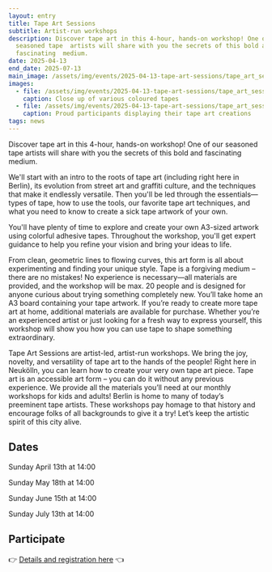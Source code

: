 ```yaml
---
layout: entry
title: Tape Art Sessions
subtitle: Artist-run workshops
description: Discover tape art in this 4-hour, hands-on workshop! One of our
  seasoned tape  artists will share with you the secrets of this bold and
  fascinating  medium.
date: 2025-04-13
end_date: 2025-07-13
main_image: /assets/img/events/2025-04-13-tape-art-sessions/tape_art_sessions_1.jpg
images:
  - file: /assets/img/events/2025-04-13-tape-art-sessions/tape_art_sessions_2.jpg
    caption: Close up of various coloured tapes
  - file: /assets/img/events/2025-04-13-tape-art-sessions/tape_art_sessions_3.jpg
    caption: Proud participants displaying their tape art creations
tags: news
---
```

Discover tape art in this 4-hour, hands-on workshop! One of our seasoned tape 
artists will share with you the secrets of this bold and fascinating 
medium.

We'll start with an intro to the roots of tape art 
(including right here in Berlin), its evolution from street art and 
graffiti culture, and the techniques that make it endlessly versatile. 
Then you'll be led through the essentials—types of tape, how to use the 
tools, our favorite tape art techniques, and what you need to know to 
create a sick tape artwork of your own. 

You'll have plenty of 
time to explore and create your own A3-sized artwork using colorful 
adhesive tapes. Throughout the workshop, you'll get expert guidance to 
help you refine your vision and bring your ideas to life. 

From 
clean, geometric lines to flowing curves, this art form is all about 
experimenting and finding your unique style. Tape is a forgiving medium –
 there are no mistakes! No experience is necessary—all materials are 
provided, and the workshop will be max. 20 people and is designed for 
anyone curious about trying something completely new. You’ll take home 
an A3 board containing your tape artwork. If you’re ready to create more
 tape art at home, additional materials are available for purchase. 
Whether you’re an experienced artist or just looking for a fresh way to 
express yourself, this workshop will show you how you can use tape to 
shape something extraordinary.

Tape Art Sessions are artist-led, artist-run workshops. We bring
the joy, novelty, and versatility of tape art to the hands of the people!
Right here in Neukölln, you can learn how to create your very own tape art
piece.  Tape art is an accessible art form – you can do it without any
previous experience. We provide all the materials you’ll need at our monthly
workshops for kids and adults!  Berlin is home to many of today’s preeminent
tape artists. These workshops pay homage to that history and encourage folks
of all backgrounds to give it a try! Let’s keep the artistic spirit of this
city alive. 

## Dates

Sunday April 13th at 14:00

Sunday May 18th at 14:00

Sunday June 15th at 14:00

Sunday July 13th at 14:00

## Participate


👉 [Details and registration here](https://www.eventbrite.de/e/tape-art-session-create-your-own-artwork-monthly-workshop-tickets-1296006222499) 👈
